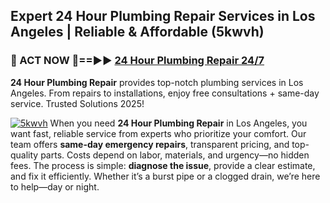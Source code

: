 ## Expert 24 Hour Plumbing Repair Services in Los Angeles | Reliable & Affordable (5kwvh)  

<h3>🚿 ACT NOW 🌟==►► <a href="https://tinyurl.com/2ne6vx2x" rel="nofollow">24 Hour Plumbing Repair 24/7</a></h3>

**24 Hour Plumbing Repair** provides top-notch plumbing services in Los Angeles. From repairs to installations, enjoy free consultations + same-day service. Trusted Solutions 2025!

[![5kwvh](https://i.imgur.com/4PFF4AK.jpeg)](https://tinyurl.com/2ne6vx2x)
When you need **24 Hour Plumbing Repair** in Los Angeles, you want fast, reliable service from experts who prioritize your comfort. Our team offers **same-day emergency repairs**, transparent pricing, and top-quality parts. Costs depend on labor, materials, and urgency—no hidden fees. The process is simple: **diagnose the issue**, provide a clear estimate, and fix it efficiently. Whether it’s a burst pipe or a clogged drain, we’re here to help—day or night.